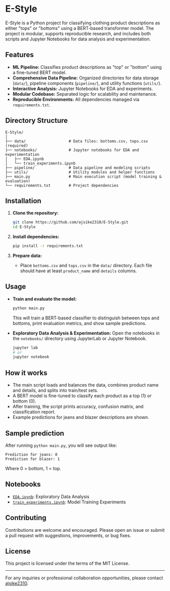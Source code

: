 
# E-Style

E-Style is a Python project for classifying clothing product descriptions as either "tops" or "bottoms" using a BERT-based transformer model. The project is modular, supports reproducible research, and includes both scripts and Jupyter Notebooks for data analysis and experimentation.


## Features

- **ML Pipeline:** Classifies product descriptions as "top" or "bottom" using a fine-tuned BERT model.
- **Comprehensive Data Pipeline:** Organized directories for data storage (`data/`), pipeline components (`pipeline/`), and utility functions (`utils/`).
- **Interactive Analysis:** Jupyter Notebooks for EDA and experiments.
- **Modular Codebase:** Separated logic for scalability and maintenance.
- **Reproducible Environments:** All dependencies managed via `requirements.txt`.


## Directory Structure

```
E-Style/
│
├── data/                   # Data files: bottoms.csv, tops.csv (required)
├── notebooks/              # Jupyter notebooks for EDA and experimentation
│   ├── EDA.ipynb
│   └── train_experiments.ipynb
├── pipeline/               # Data pipeline and modeling scripts
├── utils/                  # Utility modules and helper functions
├── main.py                 # Main execution script (model training & evaluation)
└── requirements.txt        # Project dependencies
```


## Installation

1. **Clone the repository:**
    ```bash
    git clone https://github.com/ajsike2310/E-Style.git
    cd E-Style
    ```

2. **Install dependencies:**
    ```bash
    pip install -r requirements.txt
    ```

3. **Prepare data:**
    - Place `bottoms.csv` and `tops.csv` in the `data/` directory. Each file should have at least `product_name` and `details` columns.


## Usage

- **Train and evaluate the model:**
    ```bash
    python main.py
    ```
    This will train a BERT-based classifier to distinguish between tops and bottoms, print evaluation metrics, and show sample predictions.

- **Exploratory Data Analysis & Experimentation:**
    Open the notebooks in the `notebooks/` directory using JupyterLab or Jupyter Notebook.
    ```bash
    jupyter lab
    # or
    jupyter notebook
    ```

## How it works

- The main script loads and balances the data, combines product name and details, and splits into train/test sets.
- A BERT model is fine-tuned to classify each product as a top (1) or bottom (0).
- After training, the script prints accuracy, confusion matrix, and classification report.
- Example predictions for jeans and blazer descriptions are shown.

## Sample prediction

After running `python main.py`, you will see output like:

```
Prediction for jeans: 0
Prediction for blazer: 1
```
Where 0 = bottom, 1 = top.


## Notebooks

- [`EDA.ipynb`](notebooks/EDA.ipynb): Exploratory Data Analysis
- [`train_experiments.ipynb`](notebooks/train_experiments.ipynb): Model Training Experiments

## Contributing

Contributions are welcome and encouraged. Please open an issue or submit a pull request with suggestions, improvements, or bug fixes.

## License

This project is licensed under the terms of the MIT License.

---

For any inquiries or professional collaboration opportunities, please contact [ajsike2310](https://github.com/ajsike2310).
